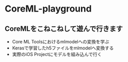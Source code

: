 # CoreML-playground

## CoreMLをこねこねして遊んで行きます
- Core ML Toolsにおけるmlmodelへの変換を学ぶ
- Kerasで学習したh5ファイルをmlmodelへ変換する
- 実際のiOS Projectにモデルを組み込んで行く
